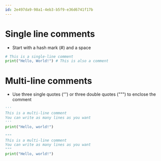 ```yaml
---
id: 2e497da9-98a1-4eb3-b5f9-e36d6741f17b
---
```


# Single line comments
- Start with a hash mark (#) and a space

```python
# This is a single-line comment
print("Hello, World!") # This is also a comment
```

# Multi-line comments
- Use three single quotes (‘’') or three double quotes (""") to enclose the comment

```python
'''
This is a multi-line comment
You can write as many lines as you want
'''
print("Hello, world!")
```

```python
"""
This is a multi-line comment
You can write as many lines as you want
"""
print("Hello, world!")
```
